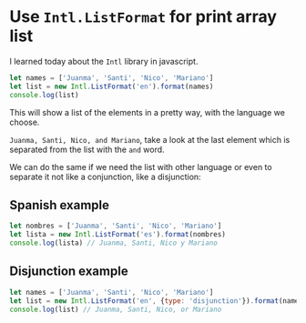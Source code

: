 # Use `Intl.ListFormat` for print array list

I learned today about the `Intl` library in javascript.

```js
let names = ['Juanma', 'Santi', 'Nico', 'Mariano']
let list = new Intl.ListFormat('en').format(names)
console.log(list)
```

This will show a list of the elements in a pretty way, with the language
we choose.

`Juanma, Santi, Nico, and Mariano`, take a look at the last element
which is separated from the list with the `and` word.

We can do the same if we need the list with other language or even to
separate it not like a conjunction, like a disjunction:

## Spanish example

```js
let nombres = ['Juanma', 'Santi', 'Nico', 'Mariano']
let lista = new Intl.ListFormat('es').format(nombres)
console.log(lista) // Juanma, Santi, Nico y Mariano
```

## Disjunction example

```js
let names = ['Juanma', 'Santi', 'Nico', 'Mariano']
let list = new Intl.ListFormat('en', {type: 'disjunction'}).format(names)
console.log(list) // Juanma, Santi, Nico, or Mariano
```

